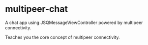 # multipeer-chat
A chat app using JSQMessageViewController powered by multipeer connectivity.

Teaches you the core concept of multipeer connectivity.
